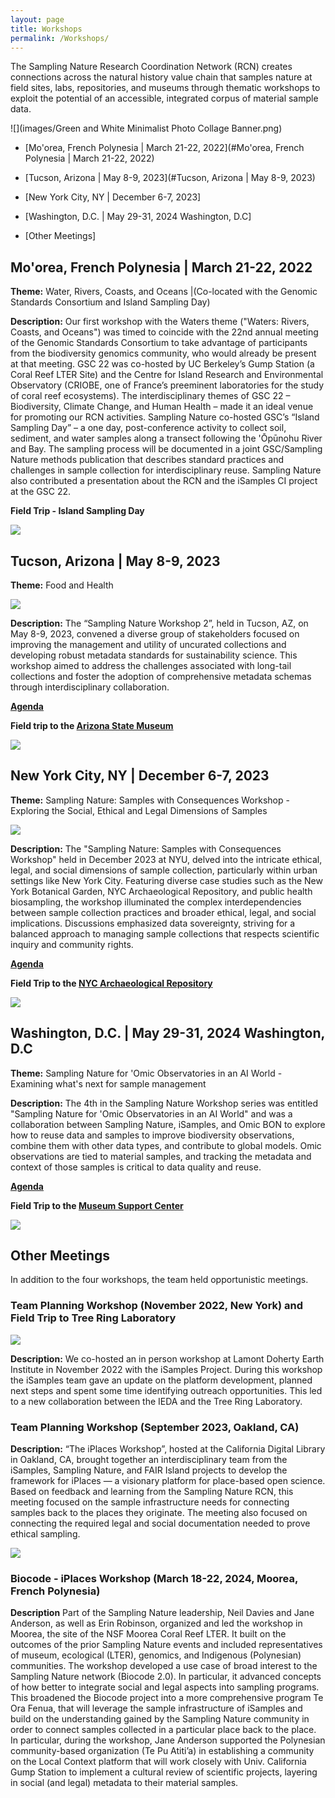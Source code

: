 ```yaml
---
layout: page
title: Workshops
permalink: /Workshops/
---
```


The Sampling Nature Research Coordination Network (RCN) creates connections across the natural history value chain that samples nature at field sites, labs, repositories, and museums through thematic workshops to exploit the potential of an accessible, integrated corpus of material sample data.

![](images/Green and White Minimalist Photo Collage Banner.png)

-   [Mo'orea, French Polynesia | March 21-22, 2022](#Mo'orea, French Polynesia | March 21-22, 2022)

-   [Tucson, Arizona \| May 8-9, 2023](#Tucson, Arizona \| May 8-9, 2023)

-   [New York City, NY \| December 6-7, 2023]

-   [Washington, D.C. \| May 29-31, 2024 Washington, D.C]

-   [Other Meetings]

## Mo'orea, French Polynesia \| March 21-22, 2022

**Theme:** Water, Rivers, Coasts, and Oceans \|(Co-located with the Genomic Standards Consortium and Island Sampling Day)

**Description:** Our first workshop with the Waters theme ("Waters: Rivers, Coasts, and Oceans") was timed to coincide with the 22nd annual meeting of the Genomic Standards Consortium to take advantage of participants from the biodiversity genomics community, who would already be present at that meeting. GSC 22 was co-hosted by UC Berkeley’s Gump Station (a Coral Reef LTER Site) and the Centre for Island Research and Environmental Observatory (CRIOBE, one of France’s preeminent laboratories for the study of coral reef ecosystems). The interdisciplinary themes of GSC 22 – Biodiversity, Climate Change, and Human Health – made it an ideal venue for promoting our RCN activities. Sampling Nature co-hosted GSC’s “Island Sampling Day” – a one day, post-conference activity to collect soil, sediment, and water samples along a transect following the 'Ōpūnohu River and Bay. The sampling process will be documented in a joint GSC/Sampling Nature methods publication that describes standard practices and challenges in sample collection for interdisciplinary reuse. Sampling Nature also contributed a presentation about the RCN and the iSamples CI project at the GSC 22.

**Field Trip - Island Sampling Day**

![](images/3A097FCD-763E-47BD-AB4A-FB5D324271DA_1_105_c.jpeg)

## Tucson, Arizona \| May 8-9, 2023 

**Theme:** Food and Health

![](images/IMG_6561.JPG)

**Description:** The “Sampling Nature Workshop 2”, held in Tucson, AZ, on May 8-9, 2023, convened a diverse group of stakeholders focused on improving the management and utility of uncurated collections and developing robust metadata standards for sustainability science. This workshop aimed to address the challenges associated with long-tail collections and foster the adoption of comprehensive metadata schemas through interdisciplinary collaboration.

[**Agenda**](https://docs.google.com/document/d/1uMR7OUK5oA3qM5pLUm0YkYGkZH6wTUwVOQxxTezJqEo/edit)

**Field trip to the [Arizona State Museum](https://statemuseum.arizona.edu/)**

![](images/IMG_6568.jpeg)

## New York City, NY \| December 6-7, 2023

**Theme:** Sampling Nature: Samples with Consequences Workshop - Exploring the Social, Ethical and Legal Dimensions of Samples

![](images/RCN_workshop.jpeg)

**Description:** The "Sampling Nature: Samples with Consequences Workshop" held in December 2023 at NYU, delved into the intricate ethical, legal, and social dimensions of sample collection, particularly within urban settings like New York City. Featuring diverse case studies such as the New York Botanical Garden, NYC Archaeological Repository, and public health biosampling, the workshop illuminated the complex interdependencies between sample collection practices and broader ethical, legal, and social implications. Discussions emphasized data sovereignty, striving for a balanced approach to managing sample collections that respects scientific inquiry and community rights.

[**Agenda**](https://docs.google.com/document/d/1WbF3RQnERkbzQvm-vNgXQ2U6jQVLRFabxbxC-OxVRd0/edit)

**Field Trip to the [NYC Archaeological Repository](https://archaeology.cityofnewyork.us/)**

![](images/IMG_8958.jpeg)

## Washington, D.C. \| May 29-31, 2024 Washington, D.C

**Theme:** Sampling Nature for 'Omic Observatories in an AI World - Examining what's next for sample management

**Description:** The 4th in the Sampling Nature Workshop series was entitled "Sampling Nature for 'Omic Observatories in an AI World" and was a collaboration between Sampling Nature, iSamples, and Omic BON to explore how to reuse data and samples to improve biodiversity observations, combine them with other data types, and contribute to global models. Omic observations are tied to material samples, and tracking the metadata and context of those samples is critical to data quality and reuse.

[**Agenda**](https://docs.google.com/document/d/1uMR7OUK5oA3qM5pLUm0YkYGkZH6wTUwVOQxxTezJqEo/edit)

**Field Trip to the [Museum Support Center](https://naturalhistory.si.edu/research/msc)**

![](images/IMG_4591.png)

## Other Meetings

In addition to the four workshops, the team held opportunistic meetings.

### Team Planning Workshop (November 2022, New York) and Field Trip to Tree Ring Laboratory

![](images/IMG_5066.JPG)

**Description:** We co-hosted an in person workshop at Lamont Doherty Earth Institute in November 2022 with the iSamples Project. During this workshop the iSamples team gave an update on the platform development, planned next steps and spent some time identifying outreach opportunities. This led to a new collaboration between the IEDA and the Tree Ring Laboratory.

### Team Planning Workshop (September 2023, Oakland, CA)

**Description:** “The iPlaces Workshop”, hosted at the California Digital Library in Oakland, CA, brought together an interdisciplinary team from the iSamples, Sampling Nature, and FAIR Island projects to develop the framework for iPlaces — a visionary platform for place-based open science. Based on feedback and learning from the Sampling Nature RCN, this meeting focused on the sample infrastructure needs for connecting samples back to the places they originate. The meeting also focused on connecting the required legal and social documentation needed to prove ethical sampling.

![](images/FD745344-AEBB-40B6-90DD-A35BCECDF910_1_105_c.jpeg)

### Biocode - iPlaces Workshop (March 18-22, 2024, Moorea, French Polynesia)

**Description** Part of the Sampling Nature leadership, Neil Davies and Jane Anderson, as well as Erin Robinson, organized and led the workshop in Moorea, the site of the NSF Moorea Coral Reef LTER. It built on the outcomes of the prior Sampling Nature events and included representatives of museum, ecological (LTER), genomics, and Indigenous (Polynesian) communities. The workshop developed a use case of broad interest to the Sampling Nature network (Biocode 2.0). In particular, it advanced concepts of how better to integrate social and legal aspects into sampling programs. This broadened the Biocode project into a more comprehensive program Te Ora Fenua, that will leverage the sample infrastructure of iSamples and build on the understanding gained by the Sampling Nature community in order to connect samples collected in a particular place back to the place. In particular, during the workshop, Jane Anderson supported the Polynesian community-based organization (Te Pu Atiti’a) in establishing a community on the Local Context platform that will work closely with Univ. California Gump Station to implement a cultural review of scientific projects, layering in social (and legal) metadata to their material samples.
